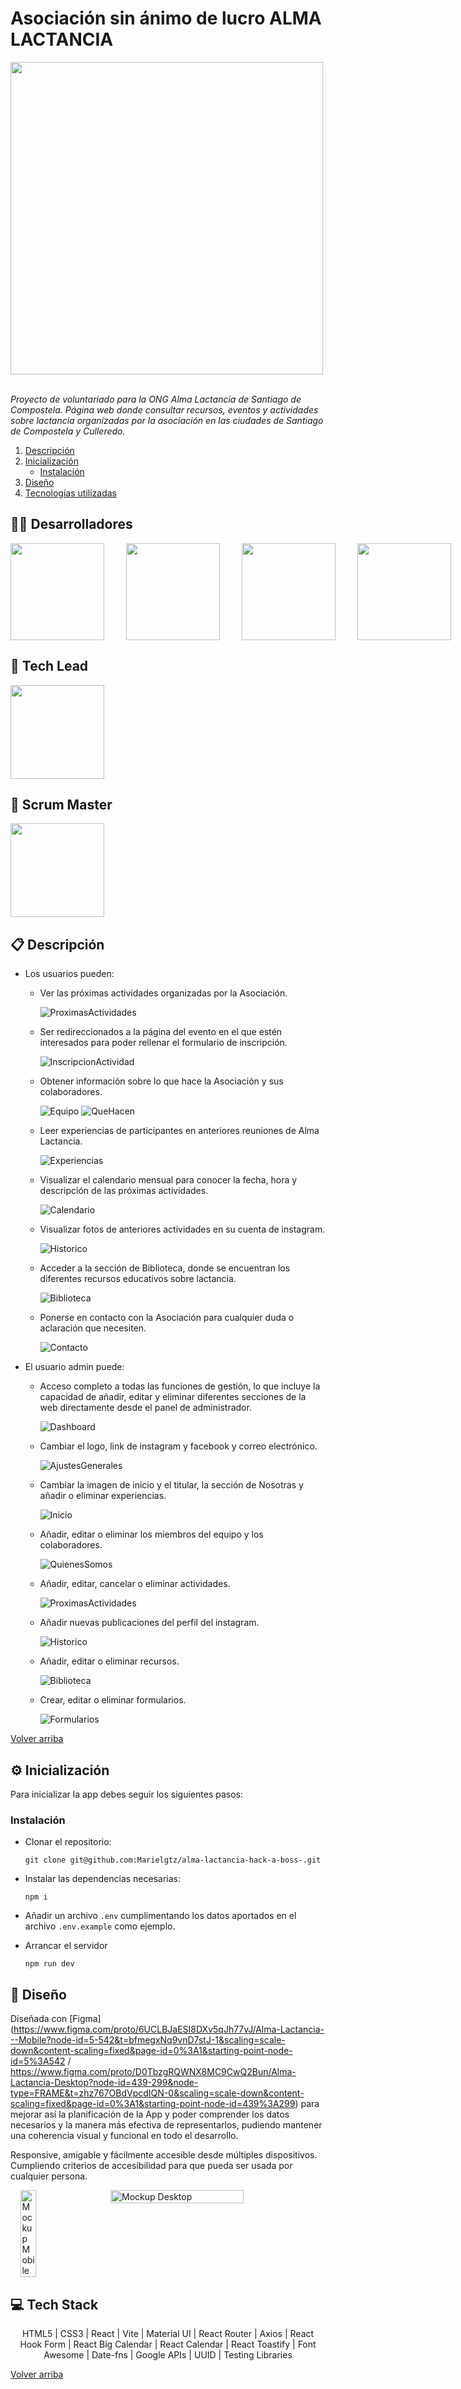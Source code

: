 # Asociación sin ánimo de lucro ALMA LACTANCIA 

<div>
  <img src="./src/images/Logo_alma_lactancia.jpeg" width="500px"/>
</div>

<br/>

_Proyecto de voluntariado para la ONG Alma Lactancia de Santiago de Compostela. 
Página web donde consultar recursos, eventos y actividades sobre lactancia organizadas por la asociación en las ciudades de Santiago de Compostela y Culleredo._

<ol id='menu'>
  <li>
    <a href='#📋-descripción'>Descripción</a>
  </li>
  <li>
    <a href="#⚙-inicialización">Inicialización</a>
    <ul>
      <li><a href='#instalación'>Instalación</a></li>
    </ul>
  </li>
  <li>
    <a href="#🎨-diseño">Diseño</a>
  </li>
  <li>
    <a href="#💻-tech-stack">Tecnologías utilizadas</a>
  </li>
</ol>

## 👩‍💻 Desarrolladores
<div style="display: flex; gap: 35px;">
  <a href="https://github.com/GuillermoGCP"><img src="https://i.postimg.cc/c6dt3Zgn/temp-Imagey2jor-L.png" width="150" height="155" /></a>
  <a href="https://github.com/albafresnillo"><img src="https://i.postimg.cc/ygyJGp5x/temp-Image-OZf-Um-Q.png" width="150" height="155" /></a>
  <a href="https://github.com/helenartola"><img src="https://i.postimg.cc/PNKpzcYF/temp-Images2-BNXh.png" width="150" height="155" /></a>
  <a href="https://github.com/Roberto-Panella"><img src="https://i.postimg.cc/cvtvWLjV/temp-Imaged-JQw4z.png" width="150" height="155" /></a>
  <a href="https://github.com/danvei0707"><img src="https://i.postimg.cc/CnMZpHTN/temp-Image-Sx7-Wm-D.png" width="150" height="155" /></a>
</div>

## 📅 Tech Lead
<a href="https://github.com/noeesp">
  <img src="https://i.postimg.cc/7fW5j2B3/temp-Imagev-L0ec-U.png"  width="150"/>
</a>

## 📅 Scrum Master
<a href="https://github.com/Marielgtz">
  <img src="https://i.postimg.cc/1ftgWHKR/temp-Imageh-CGDAP.png"  width="150"/>
</a>

<br/>

## 📋 Descripción
- Los usuarios pueden:
  - Ver las próximas actividades organizadas por la Asociación.
  
    ![ProximasActividades](./src/images/próximas-actividades.png)

  - Ser redireccionados a la página del evento en el que estén interesados para poder rellenar el formulario de inscripción.
  	
	![InscripcionActividad](./src/images/Inscripción-Actividad.png)
  
  - Obtener información sobre lo que hace la Asociación y sus colaboradores.
  
    ![Equipo](./src/images/Equipo.png)
	![QueHacen](./src/images/QueHacen.png)
  
  - Leer experiencias de participantes en anteriores reuniones de Alma Lactancia.
  
    ![Experiencias](./src/images/Experiencias.png)

  - Visualizar el calendario mensual para conocer la fecha, hora y descripción de las próximas actividades.

    ![Calendario](./src/images/Calendario.png)

  - Visualizar fotos de anteriores actividades en su cuenta de instagram.
  
    ![Historico](./src/images/Histórico.png)

  - Acceder a la sección de Biblioteca, donde se encuentran los diferentes recursos educativos sobre lactancia.

    ![Biblioteca](./src/images/Biblioteca.png)
  
  - Ponerse en contacto con la Asociación para cualquier duda o aclaración que necesiten.
  
    ![Contacto](./src/images/Contacto.png)

- El usuario admin puede:
	- Acceso completo a todas las funciones de gestión, lo que incluye la capacidad de añadir, editar y eliminar diferentes secciones de la web directamente desde el panel de administrador. 
  
		![Dashboard](./src/images/Dashboard.png)

  - Cambiar el logo, link de instagram y facebook y correo electrónico.

    ![AjustesGenerales](./src/images/ajustes-generales.png)

  - Cambiar la imagen de inicio y el titular, la sección de Nosotras y añadir o eliminar experiencias.

    ![Inicio](./src/images/Inicio.png)

  - Añadir, editar o eliminar los miembros del equipo y los colaboradores.

    ![QuienesSomos](./src/images/quienes-somos.png)

  - Añadir, editar, cancelar o eliminar actividades.
  
    ![ProximasActividades](./src/images/proximas-actividades.png)

  - Añadir nuevas publicaciones del perfil del instagram.

    ![Historico](./src/images/Historico.png)

  - Añadir, editar o eliminar recursos.

    ![Biblioteca](./src/images/Biblioteca1.png)

  - Crear, editar o eliminar formularios.

    ![Formularios](./src/images/Formularios.png)
  
<a href="#menu">Volver arriba</a>

## ⚙ Inicialización
Para inicializar la app debes seguir los siguientes pasos:

### Instalación
- Clonar el repositorio:
  
  ```
  git clone git@github.com:Marielgtz/alma-lactancia-hack-a-boss-.git
  ```

- Instalar las dependencias necesarias:
  
  ```
  npm i
  ```

- Añadir un archivo `.env` cumplimentando los datos aportados en el archivo `.env.example` como ejemplo.

- Arrancar el servidor
  
  ```
  npm run dev
  ```

## 🎨 Diseño
Diseñada con [Figma](https://www.figma.com/proto/6UCLBJaESI8DXv5qJh77vJ/Alma-Lactancia---Mobile?node-id=5-542&t=bfmegxNq9vnD7stJ-1&scaling=scale-down&content-scaling=fixed&page-id=0%3A1&starting-point-node-id=5%3A542 / https://www.figma.com/proto/D0TbzgRQWNX8MC9CwQ2Bun/Alma-Lactancia-Desktop?node-id=439-299&node-type=FRAME&t=zhz767OBdVpcdIQN-0&scaling=scale-down&content-scaling=fixed&page-id=0%3A1&starting-point-node-id=439%3A299) para mejorar así la planificación de la App y poder comprender los datos necesarios y la manera más efectiva de representarlos, pudiendo mantener una coherencia visual y funcional en todo el desarrollo.

Responsive, amigable y fácilmente accesible desde múltiples dispositivos. Cumpliendo criterios de accesibilidad para que pueda ser usada por cualquier persona.

<div style="display: flex; justify-content: space-around;">
  <img src="./src/images/Mockup-mobile.png" alt="Mockup Mobile" style="width: 22%;"/>
  <img src="./src/images/Mockup-desktop.png" alt="Mockup Desktop" style="width: 65%;"/>
</div>


## 💻 Tech Stack

<div align="center">

  HTML5 | CSS3 | React | Vite | Material UI | React Router | Axios | React Hook Form | React Big Calendar | React Calendar | React Toastify | Font Awesome | Date-fns | Google APIs | UUID | Testing Libraries

</div>


<a href="#menu">Volver arriba</a>